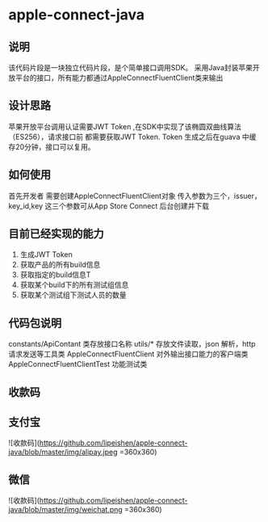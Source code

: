 # apple-connect-java

## 说明
该代码片段是一块独立代码片段，是个简单接口调用SDK。
采用Java封装苹果开放平台的接口，所有能力都通过AppleConnectFluentClient类来输出

## 设计思路
苹果开放平台调用认证需要JWT Token ,在SDK中实现了该椭圆双曲线算法（ES256），请求接口前
都需要获取JWT Token. Token 生成之后在guava 中缓存20分钟，接口可以复用。

## 如何使用
首先开发者 需要创建AppleConnectFluentClient对象 传入参数为三个，issuer，key_id,key
这三个参数可从App Store Connect 后台创建并下载

## 目前已经实现的能力
1. 生成JWT Token
2. 获取产品的所有build信息
3. 获取指定的build信息T
4. 获取某个build下的所有测试组信息
5. 获取某个测试组下测试人员的数量

## 代码包说明
constants/ApiContant 类存放接口名称
utils/*  存放文件读取，json 解析，http 请求发送等工具类
AppleConnectFluentClient 对外输出接口能力的客户端类
AppleConnectFluentClientTest 功能测试类

## 收款码

## 支付宝

![收款码](https://github.com/lipeishen/apple-connect-java/blob/master/img/alipay.jpeg =360x360)

## 微信

![收款码](https://github.com/lipeishen/apple-connect-java/blob/master/img/weichat.png =360x360)
